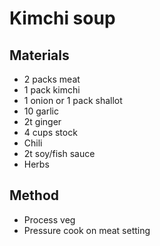 # Kimchi soup
## Materials
* 2 packs meat
* 1 pack kimchi
* 1 onion or 1 pack shallot
* 10 garlic
* 2t ginger
* 4 cups stock
* Chili
* 2t soy/fish sauce
* Herbs

## Method
* Process veg
* Pressure cook on meat setting
